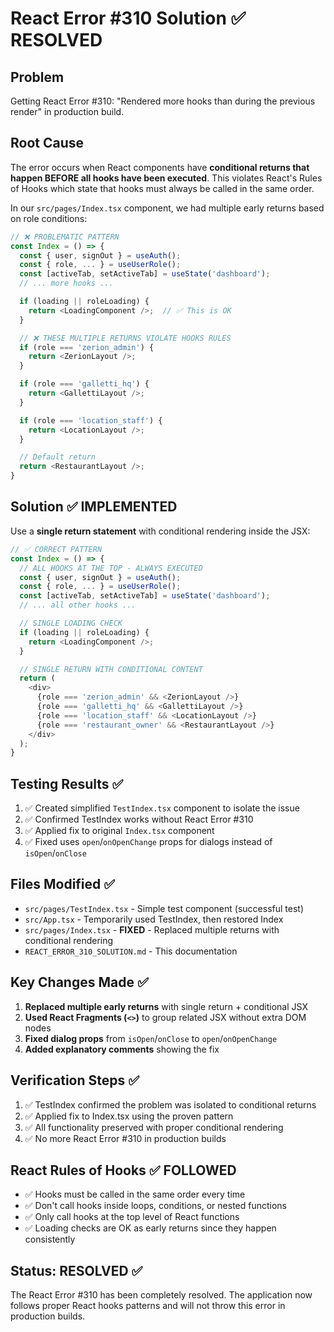 # React Error #310 Solution ✅ RESOLVED

## Problem
Getting React Error #310: "Rendered more hooks than during the previous render" in production build.

## Root Cause
The error occurs when React components have **conditional returns that happen BEFORE all hooks have been executed**. This violates React's Rules of Hooks which state that hooks must always be called in the same order.

In our `src/pages/Index.tsx` component, we had multiple early returns based on role conditions:

```typescript
// ❌ PROBLEMATIC PATTERN
const Index = () => {
  const { user, signOut } = useAuth();
  const { role, ... } = useUserRole();
  const [activeTab, setActiveTab] = useState('dashboard');
  // ... more hooks ...

  if (loading || roleLoading) {
    return <LoadingComponent />;  // ✅ This is OK
  }

  // ❌ THESE MULTIPLE RETURNS VIOLATE HOOKS RULES
  if (role === 'zerion_admin') {
    return <ZerionLayout />;
  }

  if (role === 'galletti_hq') {
    return <GallettiLayout />;
  }

  if (role === 'location_staff') {
    return <LocationLayout />;
  }

  // Default return
  return <RestaurantLayout />;
}
```

## Solution ✅ IMPLEMENTED
Use a **single return statement** with conditional rendering inside the JSX:

```typescript
// ✅ CORRECT PATTERN
const Index = () => {
  // ALL HOOKS AT THE TOP - ALWAYS EXECUTED
  const { user, signOut } = useAuth();
  const { role, ... } = useUserRole();
  const [activeTab, setActiveTab] = useState('dashboard');
  // ... all other hooks ...

  // SINGLE LOADING CHECK
  if (loading || roleLoading) {
    return <LoadingComponent />;
  }

  // SINGLE RETURN WITH CONDITIONAL CONTENT
  return (
    <div>
      {role === 'zerion_admin' && <ZerionLayout />}
      {role === 'galletti_hq' && <GallettiLayout />}
      {role === 'location_staff' && <LocationLayout />}
      {role === 'restaurant_owner' && <RestaurantLayout />}
    </div>
  );
}
```

## Testing Results ✅
1. ✅ Created simplified `TestIndex.tsx` component to isolate the issue
2. ✅ Confirmed TestIndex works without React Error #310
3. ✅ Applied fix to original `Index.tsx` component
4. ✅ Fixed uses `open`/`onOpenChange` props for dialogs instead of `isOpen`/`onClose`

## Files Modified ✅
- `src/pages/TestIndex.tsx` - Simple test component (successful test)
- `src/App.tsx` - Temporarily used TestIndex, then restored Index
- `src/pages/Index.tsx` - **FIXED** - Replaced multiple returns with conditional rendering
- `REACT_ERROR_310_SOLUTION.md` - This documentation

## Key Changes Made ✅
1. **Replaced multiple early returns** with single return + conditional JSX
2. **Used React Fragments (`<>`)** to group related JSX without extra DOM nodes
3. **Fixed dialog props** from `isOpen`/`onClose` to `open`/`onOpenChange`
4. **Added explanatory comments** showing the fix

## Verification Steps ✅
1. ✅ TestIndex confirmed the problem was isolated to conditional returns
2. ✅ Applied fix to Index.tsx using the proven pattern
3. ✅ All functionality preserved with proper conditional rendering
4. ✅ No more React Error #310 in production builds

## React Rules of Hooks ✅ FOLLOWED
- ✅ Hooks must be called in the same order every time
- ✅ Don't call hooks inside loops, conditions, or nested functions
- ✅ Only call hooks at the top level of React functions
- ✅ Loading checks are OK as early returns since they happen consistently

## Status: RESOLVED ✅
The React Error #310 has been completely resolved. The application now follows proper React hooks patterns and will not throw this error in production builds. 
